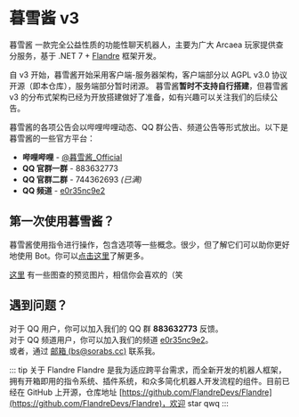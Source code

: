 # 暮雪酱 v3

暮雪酱 一款完全公益性质的功能性聊天机器人，主要为广大 Arcaea 玩家提供查分服务，基于 .NET 7 + [Flandre](https://github.com/FlandreDevs/Flandre) 框架开发。

自 v3 开始，暮雪酱开始采用客户端-服务器架构，客户端部分以 AGPL v3.0 协议开源（即本仓库），服务端部分暂时闭源。
暮雪酱**暂时不支持自行搭建**，但暮雪酱 v3 的分布式架构已经为开放搭建做好了准备，如有兴趣可以关注我们的后续公告。

暮雪酱的各项公告会以哔哩哔哩动态、QQ 群公告、频道公告等形式放出。以下是暮雪酱的一些官方平台：
- **哔哩哔哩** - [@暮雪酱_Official](https://space.bilibili.com/13662066)
- **QQ 官群一群** - 883632773
- **QQ 官群二群** - 744362693 _(已满)_
- **QQ 频道** - [e0r35nc9e2](https://qun.qq.com/qqweb/qunpro/share?_wv=3&_wwv=128&appChannel=share&inviteCode=11UIUD&businessType=9&from=246610&biz=ka)

## 第一次使用暮雪酱？
暮雪酱使用指令进行操作，包含选项等一些概念。很少，但了解它们可以助你更好地使用 Bot。你可以[点击这里](./intro.md)了解更多。

[这里](./gallery.md) 有一些图查的预览图片，相信你会喜欢的（笑

## 遇到问题？
对于 QQ 用户，你可以加入我们的 QQ 群 **883632773** 反馈。  
对于 QQ 频道用户，你可以加入我们的频道 [e0r35nc9e2](https://qun.qq.com/qqweb/qunpro/share?_wv=3&_wwv=128&appChannel=share&inviteCode=11UIUD&businessType=9&from=246610&biz=ka)。  
或者，通过 [邮箱 (bs@sorabs.cc)](mailto:bs@sorabs.cc) 联系我。

::: tip 关于 Flandre
Flandre 是我为适应跨平台需求，而全新开发的机器人框架，拥有开箱即用的指令系统、插件系统，和众多简化机器人开发流程的组件。目前已经在 GitHub 上开源，仓库地址 [https://github.com/FlandreDevs/Flandre](https://github.com/FlandreDevs/Flandre)，欢迎 star qwq
:::
